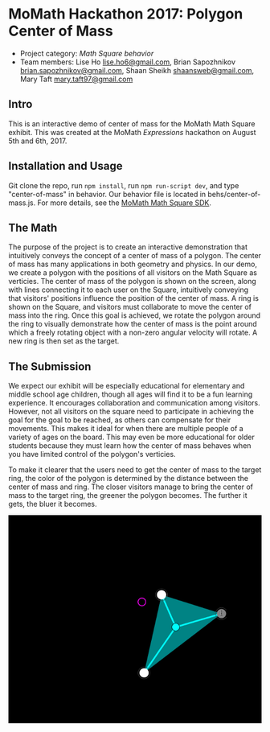 # MoMath Hackathon 2017: Polygon Center of Mass

- Project category: _Math Square behavior_
- Team members: Lise Ho <lise.ho6@gmail.com>, Brian Sapozhnikov <brian.sapozhnikov@gmail.com>,  Shaan Sheikh <shaansweb@gmail.com>, Mary Taft <mary.taft97@gmail.com>


## Intro

This is an interactive demo of center of mass for the MoMath Math Square exhibit. This was created at the MoMath _Expressions_ hackathon on August 5th and 6th, 2017.

## Installation and Usage

Git clone the repo, run `npm install`, run `npm run-script dev`, and type "center-of-mass" in behavior. Our behavior file is located in behs/center-of-mass.js. For more details, see the [MoMath Math Square SDK](https://github.com/momathtech/math-square/blob/master/README.md).

## The Math

The purpose of the project is to create an interactive demonstration that intuitively conveys the concept of a center of mass of a polygon. The center of mass has many applications in both geometry and physics. In our demo, we create a polygon with the positions of all visitors on the Math Square as verticies. The center of mass of the polygon is shown on the screen, along with lines connecting it to each user on the Square, intuitively conveying that visitors' positions influence the position of the center of mass. A ring is shown on the Square, and visitors must collaborate to move the center of mass into the ring. Once this goal is achieved, we rotate the polygon around the ring to visually demonstrate how the center of mass is the point around which a freely rotating object with a non-zero angular velocity will rotate. A new ring is then set as the target.

## The Submission

We expect our exhibit will be especially educational for elementary and middle school age children, though all ages will find it to be a fun learning experience. It encourages collaboration and communication among visitors. However, not all visitors on the square need to participate in achieving the goal for the goal to be reached, as others can compensate for their movements. This makes it ideal for when there are multiple people of a variety of ages on the board. This may even be more educational for older students because they must learn how the center of mass behaves when you have limited control of the polygon's verticies.

To make it clearer that the users need to get the center of mass to the target ring, the color of the polygon is determined by the distance between the center of mass and ring. The closer visitors manage to bring the center of mass to the target ring, the greener the polygon becomes. The further it gets, the bluer it becomes.

![Gif](demo_center_of_mass.gif)

